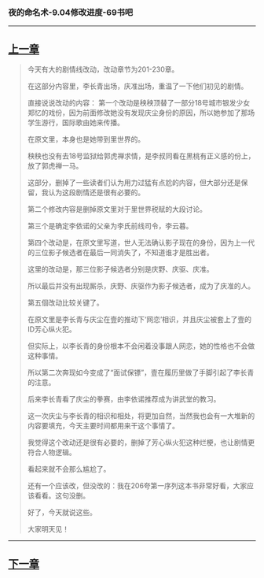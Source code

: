 ### 夜的命名术-9.04修改进度-69书吧

--------
[上一章](./fe7e80e5c69c2785f9e065a080191fa9.md)
--------


>
>
>
>今天有大的剧情线改动，改动章节为201-230章。
>
>在这部分内容里，李长青出场，庆准出场，重温了一下他们初见的剧情。
>
>直接说说改动的内容：
>第一个改动是秧秧顶替了一部分18号城市银发少女郑忆的戏份，因为前面修改她没有发现庆尘身份的原因，所以她参加了那场学生游行，国际歌由她来传播。
>
>在原文里，本身也是她带到里世界的。
>
>秧秧也没有去18号监狱给郭虎禅求情，是李叔同看在黑桃有正义感的份上，放了郭虎禅一马。
>
>这部分，删掉了一些读者们认为用力过猛有点尬的内容，但大部分还是保留，我认为这段剧情还是很有必要的。
>
>第二个修改内容是删掉原文里对于里世界税赋的大段讨论。
>
>第三个是确定李依诺的父亲为李氏前线司令，李云暮。
>
>第四个改动是，在原文里写道，世人无法确认影子现在的身份，因为上一代的三位影子候选者在最后一同消失了，不知道谁才是胜出者。
>
>这里的改动是，那三位影子候选者分别是庆野、庆驱、庆准。
>
>所以最后并没有出现厮杀，庆野、庆驱作为影子候选者，成为了庆准的人。
>
>第五個改动比较关键了。
>
>在原文里是李长青与庆尘在壹的推动下‘网恋’相识，并且庆尘被套上了壹的ID芳心纵火犯。
>
>但实际上，以李长青的身份根本不会闲着没事跟人网恋，她的性格也不会做这种事情。
>
>所以第二次奔现如今变成了“面试保镖”，壹在履历里做了手脚引起了李长青的注意。
>
>后来李长青看了庆尘的拳赛，由李依诺推荐成为讲武堂的教习。
>
>这一次庆尘与李长青的相识和相处，将更加自然，当然我也会有一大堆新的内容要填充，今天主要时间都用来干这个事情了。
>
>我觉得这个改动还是很有必要的，删掉了芳心纵火犯这种烂梗，也让剧情更符合人物逻辑。
>
>看起来就不会那么尴尬了。
>
>还有一个应该改，但没改的：我在206夸第一序列这本书非常好看，大家应该看看。这句没删。
>
>好了，今天就说这些。
>
>大家明天见！
>
>

--------
[下一章](./d1dae3fee60243621edbdac63c149374.md)
--------
